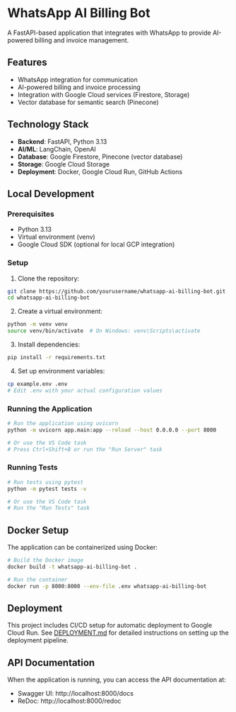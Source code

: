 # WhatsApp AI Billing Bot

A FastAPI-based application that integrates with WhatsApp to provide AI-powered billing and invoice management.

## Features

- WhatsApp integration for communication
- AI-powered billing and invoice processing
- Integration with Google Cloud services (Firestore, Storage)
- Vector database for semantic search (Pinecone)

## Technology Stack

- **Backend**: FastAPI, Python 3.13
- **AI/ML**: LangChain, OpenAI
- **Database**: Google Firestore, Pinecone (vector database)
- **Storage**: Google Cloud Storage
- **Deployment**: Docker, Google Cloud Run, GitHub Actions

## Local Development

### Prerequisites

- Python 3.13
- Virtual environment (venv)
- Google Cloud SDK (optional for local GCP integration)

### Setup

1. Clone the repository:
```bash
git clone https://github.com/yourusername/whatsapp-ai-billing-bot.git
cd whatsapp-ai-billing-bot
```

2. Create a virtual environment:
```bash
python -m venv venv
source venv/bin/activate  # On Windows: venv\Scripts\activate
```

3. Install dependencies:
```bash
pip install -r requirements.txt
```

4. Set up environment variables:
```bash
cp example.env .env
# Edit .env with your actual configuration values
```

### Running the Application

```bash
# Run the application using uvicorn
python -m uvicorn app.main:app --reload --host 0.0.0.0 --port 8000

# Or use the VS Code task
# Press Ctrl+Shift+B or run the "Run Server" task
```

### Running Tests

```bash
# Run tests using pytest
python -m pytest tests -v

# Or use the VS Code task
# Run the "Run Tests" task
```

## Docker Setup

The application can be containerized using Docker:

```bash
# Build the Docker image
docker build -t whatsapp-ai-billing-bot .

# Run the container
docker run -p 8000:8000 --env-file .env whatsapp-ai-billing-bot
```

## Deployment

This project includes CI/CD setup for automatic deployment to Google Cloud Run.
See [DEPLOYMENT.md](DEPLOYMENT.md) for detailed instructions on setting up the deployment pipeline.

## API Documentation

When the application is running, you can access the API documentation at:
- Swagger UI: http://localhost:8000/docs
- ReDoc: http://localhost:8000/redoc